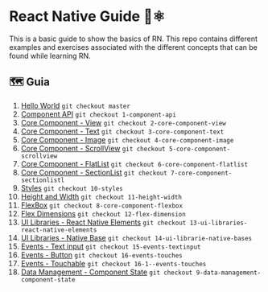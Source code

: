 # React Native Guide 📱⚛️

This is a basic guide to show the basics of RN. This repo contains different examples and exercises associated with the different concepts that can be found while learning RN.

## 🗺 Guia

1. [Hello World](https://github.com/khriztianmoreno/react-native-guide) `git checkout master`
2. [Component API](https://github.com/khriztianmoreno/react-native-guide/tree/1-component-api) `git checkout 1-component-api`
3. [Core Component - View](https://github.com/khriztianmoreno/react-native-guide/tree/2-core-component-view) `git checkout 2-core-component-view`
4. [Core Component - Text](https://github.com/khriztianmoreno/react-native-guide/tree/3-core-component-text) `git checkout 3-core-component-text`
5. [Core Component - Image](https://github.com/khriztianmoreno/react-native-guide/tree/4-core-component-image) `git checkout 4-core-component-image`
6. [Core Component - ScrollView](https://github.com/khriztianmoreno/react-native-guide/tree/5-core-component-scrollview) `git checkout 5-core-component-scrollview`
7. [Core Component - FlatList](https://github.com/khriztianmoreno/react-native-guide/tree/6-core-component-flatlist) `git checkout 6-core-component-flatlist`
8. [Core Component - SectionList](https://github.com/khriztianmoreno/react-native-guide/tree/7-core-component-sectionlistl) `git checkout 7-core-component-sectionlistl`
9. [Styles](https://github.com/khriztianmoreno/react-native-guide/tree/10-styles) `git checkout 10-styles`
10. [Height and Width](https://github.com/khriztianmoreno/react-native-guide/tree/11-height-width) `git checkout 11-height-width`
11. [FlexBox](https://github.com/khriztianmoreno/react-native-guide/tree/8-core-component-flexbox) `git checkout 8-core-component-flexbox`
12. [Flex Dimensions](https://github.com/khriztianmoreno/react-native-guide/tree/12-flex-dimensions) `git checkout 12-flex-dimension`
13. [UI Libraries - React Native Elements](https://github.com/khriztianmoreno/react-native-guide/tree/13-ui-libraries-react-native-elements) `git checkout 13-ui-libraries-react-native-elements`
14. [UI Libraries - Native Base](https://github.com/khriztianmoreno/react-native-guide/tree/14-ui-librarie-native-bases) `git checkout 14-ui-librarie-native-bases`
15. [Events - Text input](https://github.com/khriztianmoreno/react-native-guide/tree/15-events-textinput) `git checkout 15-events-textinput`
16. [Events - Button](https://github.com/khriztianmoreno/react-native-guide/tree/16-events-touches) `git checkout 16-events-touches`
17. [Events - Touchable](https://github.com/khriztianmoreno/react-native-guide/tree/16-1--events-touches) `git checkout 16-1--events-touches`
99. [Data Management - Component State](https://github.com/khriztianmoreno/react-native-guide/tree/9-data-management-component-state) `git checkout 9-data-management-component-state`
